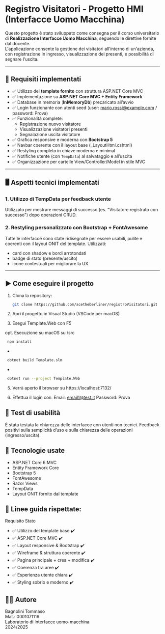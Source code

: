 # Registro Visitatori - Progetto HMI (Interfacce Uomo Macchina)

Questo progetto è stato sviluppato come consegna per il corso universitario di **Realizzazione Interfacce Uomo Macchina**, seguendo le direttive fornite dal docente.  
L'applicazione consente la gestione dei visitatori all'interno di un'azienda, con registrazione in ingresso, visualizzazione dei presenti, e possibilità di segnare l'uscita.

---

## 🧾 Requisiti implementati

- ✅ Utilizzo del **template fornito** con struttura ASP.NET Core MVC
- ✅ Implementazione su **ASP.NET Core MVC + Entity Framework**
- ✅ Database in memoria (**InMemoryDb**) precaricato all’avvio
- ✅ Login funzionante con utenti seed (user: mario.rossi@example.com / password: Prova)
- ✅ Funzionalità complete:
  - Registrazione nuovo visitatore
  - Visualizzazione visitatori presenti
  - Segnalazione uscita visitatore
- ✅ Grafica responsive e moderna con **Bootstrap 5**
- ✅ Navbar coerente con il layout base (_LayoutHtml.cshtml)
- ✅ Restyling completo in chiave moderna e minimal
- ✅ Notifiche utente (con `TempData`) al salvataggio e all’uscita
- ✅ Organizzazione per cartelle View/Controller/Model in stile MVC

---

## 🖥️ Aspetti tecnici implementati

### 1. **Utilizzo di TempData per feedback utente**
Utilizzato per mostrare messaggi di successo (es. "Visitatore registrato con successo") dopo operazioni CRUD.

### 2. **Restyling personalizzato con Bootstrap + FontAwesome**
Tutte le interfacce sono state ridisegnate per essere usabili, pulite e coerenti con il layout ONIT del template. Utilizzati:
- card con shadow e bordi arrotondati
- badge di stato (presente/uscito)
- icone contestuali per migliorare la UX

---

## ▶️ Come eseguire il progetto

1. Clona la repository:
   ```bash
   git clone https://github.com/acetheberliner/registroVisitatori.git
   ```
2. Apri il progetto in Visual Studio (VSCode per macOS)

3. Esegui Template.Web con F5

opt. Esecuzione su macOS 
  su /src
  ```bash
   npm install
  ```
  +
  ```bash
   dotnet build Template.sln
  ```
  + 
  ```bash
   dotnet run --project Template.Web
  ```

5. Verrà aperto il browser su https://localhost:7132/

6. Effettua il login con:
     Email: email1@test.it
     Password: Prova

## 🧪 Test di usabilità
È stata testata la chiarezza delle interfacce con utenti non tecnici.
Feedback positivi sulla semplicità d’uso e sulla chiarezza delle operazioni (ingresso/uscita).

## 🧩 Tecnologie usate
- ASP.NET Core 6 MVC
- Entity Framework Core
- Bootstrap 5
- FontAwesome
- Razor Views
- TempData
- Layout ONIT fornito dal template

## 🎯 Linee guida rispettate:
Requisito	Stato
- ✅ Utilizzo del template base	✔️ 
- ✅ ASP.NET Core MVC	✔️ 
- ✅ Layout responsive & Bootstrap	✔️ 
- ✅ Wireframe & struttura coerente	✔️ 
- ✅ Pagina principale + crea + modifica	✔️ 
- ✅ Coerenza tra aree	✔️ 
- ✅ Esperienza utente chiara	✔️ 
- ✅ Styling sobrio e moderno	✔️ 

## 🧑‍💻 Autore
Bagnolini Tommaso <br>
Mat.: 0001071116 <br>
Laboratorio di Interfacce uomo-macchina <br>
2024/2025
